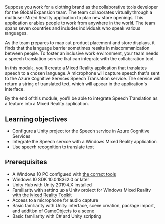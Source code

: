 Suppose you work for a clothing brand as the collaborative tools developer for the Global Expansion team. The team collaborates virtually through a multiuser Mixed Reality application to plan new store openings. This application enables people to work from anywhere in the world. The team spans seven countries and includes individuals who speak various languages. 

As the team prepares to map out product placement and store displays, it finds that the language barrier sometimes results in miscommunication between people. To foster an inclusive work environment, your team needs a speech translation service that can integrate with the collaboration tool.

In this module, you'll create a Mixed Reality application that translates speech to a chosen language. A microphone will capture speech that's sent to the Azure Cognitive Services Speech Translation service. The service will return a string of translated text, which will appear in the application's interface.

By the end of this module, you'll be able to integrate Speech Translation as a feature into a Mixed Reality application.

## Learning objectives

- Configure a Unity project for the Speech service in Azure Cognitive Services
- Integrate the Speech service with a Windows Mixed Reality application
- Use speech recognition to translate text

## Prerequisites

- A Windows 10 PC configured with [the correct tools](https://docs.microsoft.com/windows/mixed-reality/install-the-tools)
- Windows 10 SDK 10.0.18362.0 or later
- Unity Hub with Unity 2019.4.X installed
- Familiarity with [setting up a Unity project for Windows Mixed Reality with the Mixed Reality Toolkit](https://docs.microsoft.com/learn/modules/mixed-reality-toolkit-project-unity/?azure-portal=true)
- Access to a microphone for audio capture
- Basic familiarity with Unity: interface, scene creation, package import, and addition of GameObjects to a scene
- Basic familiarity with C# and Unity scripting
